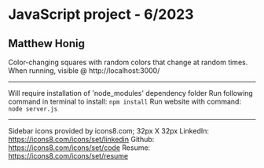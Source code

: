 # JavaScript project - 6/2023
## Matthew Honig
Color-changing squares with random colors that change at random times.
When running, visible @ http://localhost:3000/

<hr>

Will require installation of 'node_modules' dependency folder
Run following command in terminal to install:
```npm install```
Run website with command:
```node server.js```

<hr>

Sidebar icons provided by icons8.com; 32px X 32px
LinkedIn: https://icons8.com/icons/set/linkedin
Github:   https://icons8.com/icons/set/code
Resume:   https://icons8.com/icons/set/resume
